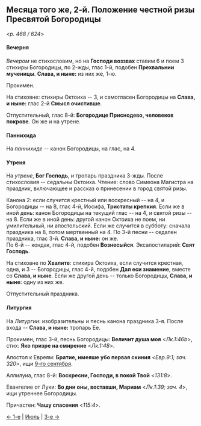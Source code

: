 
## Месяца того же, 2-й. Положение честной ризы Пресвятой Богородицы

<*p. 468 / 624*>

#### Вечерня

*Вечером* не стихословим, но на **Господи воззвах** ставим 6 и поем 3 стихиры Богородицы, по 2-жды, 
глас 1-й, подобен **Прехвальнии мученицы**. **Слава, и ныне:** из них же, 1-ю.  

Прокимен. 

На стиховне: стихиры Октоиха -- 3, и самогласен Богородицы на **Слава, и ныне:** глас 2-й **Смысл очистивше**.  

Отпустительный, глас 8-й: **Богородице Приснодево, человеков покрове**. 
Он же и на утрене.  

#### Паннихида

На *паннихиде* -- канон Богородицы, на глас, на 4. 

#### Утреня

На *утрене*, **Бог Господь**, и тропарь праздника 3-жды.
После стихословия -- седальны Октоиха. 
Чтение: слово Симеона Магистра на праздник, включающее и рассказ о принесении в город святой ризы.  

Канона 2: если случится крестный или воскресный -- на 4, и Богородицы -- на 8, глас 4-й, Иосифа, 
**Тристаты крепкия**. Если же в иной день: канон Богородицы на текущий глас -- на 4, и святой ризы -- на 8.
Если же в иной день: другой канон Октоиха не поем, ни умилительный, ни апостольский. 
Если же случится в субботу: сначала праздника на 8, потом мертвенный на 4. 
По 3-й песни -- седален праздника, глас 3-й. **Слава, и ныне:** он же.   
По 6-й -- кондак, глас 4-й, подобен **Вознесыйся**. 
Эксапостиларий: **Свят Господь**. 

На стиховне по **Хвалите**: стихира Октоиха, если случится крестная, одна, и 3 -- Богородицы, глас 4-й, 
подобен **Дал еси знамение**, вместе со **Слава, и ныне**. 
Если же другой день -- только Богородицы, **Слава, и ныне:** одну из них же.    

Отпустительный праздника. 

#### Литургия

На *Литургии*: изобразительны и песнь канона праздника 3-я. 
После входа -- **Слава, и ныне:** тропарь Ее.  

Прокимен, глас 3-й, песнь Богородицы: **Величит душа моя** <*Лк.1:46b*>, стих: **Яко призре на смирение** <*Лк.1:48*>. 

Апостол к Евреям: **Братие, имеяше убо первая скиния** <*Евр.9:1; зач. 320*>, 
ищи [9-го сентября](../09_september/09_09_EUR.ru.md). 

Аллилуиа, глас 8-й: **Воскресни, Господи, в покой Твой** <*131:8*>.
 
Евангелие от Луки: **Во дни оны, воставши, Мариам** <*Лк.1:39; зач. 4*>, ищи утреннее Богородицы. 
 
Причастен: **Чашу спасения** <*115:4*>.  
 
[← 1-е](07_01_EUR.ru.md) | [Июль](README.md#2-й) | [3-е →](07_03_EUR.ru.md)
